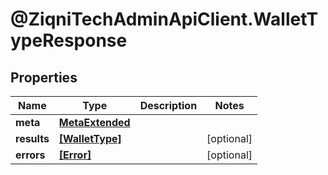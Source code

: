 # @ZiqniTechAdminApiClient.WalletTypeResponse

## Properties

Name | Type | Description | Notes
------------ | ------------- | ------------- | -------------
**meta** | [**MetaExtended**](MetaExtended.md) |  | 
**results** | [**[WalletType]**](WalletType.md) |  | [optional] 
**errors** | [**[Error]**](Error.md) |  | [optional] 


